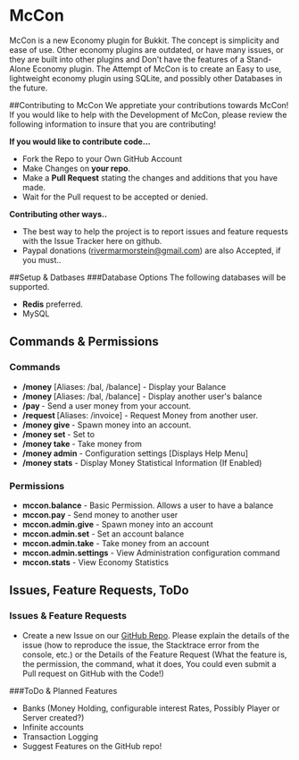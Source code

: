 McCon
=====
McCon is a new Economy plugin for Bukkit. The concept is simplicity and ease of use. Other economy plugins are outdated, or have many issues, or they are built into other plugins and Don't have the features of a Stand-Alone Economy plugin. The Attempt of McCon is to create an Easy to use, lightweight economy plugin using SQLite, and possibly other Databases in the future.

##Contributing to McCon
We appretiate your contributions towards McCon! If you would like to help with the Development of McCon, please review the following information to insure that you are contributing!

**If you would like to contribute code...**
* Fork the Repo to your Own GitHub Account
* Make Changes on **your repo**.
* Make a **Pull Request** stating the changes and additions that you have made.
* Wait for the Pull request to be accepted or denied.

**Contributing other ways..**
* The best way to help the project is to report issues and feature requests with the Issue Tracker here on github.
* Paypal donations (rivermarmorstein@gmail.com) are also Accepted, if you must..

##Setup & Datbases
###Database Options
The following databases will be supported.
* **Redis** preferred.
* MySQL

## Commands & Permissions
### Commands
* **/money** [Aliases: /bal, /balance] - Display your Balance
* **/money <account>** [Aliases: /bal, /balance] - Display another user's balance
* **/pay <account> <amount>** - Send a user money from your account.
* **/request <account> <amount>** [Aliases: /invoice] - Request Money from another user.
* **/money give <account> <amount>** - Spawn money into an account.
* **/money set <account> <balance>** - Set <account> to <balance>
* **/money take <account> <amount>** - Take money from <account>
* **/money admin** - Configuration settings [Displays Help Menu]
* **/money stats** - Display Money Statistical Information (If Enabled)

### Permissions
* **mccon.balance** - Basic Permission. Allows a user to have a balance
* **mccon.pay** - Send money to another user
* **mccon.admin.give** - Spawn money into an account
* **mccon.admin.set** - Set an account balance
* **mccon.admin.take** - Take money from an account
* **mccon.admin.settings** - View Administration configuration command
* **mccon.stats** - View Economy Statistics

## Issues, Feature Requests, ToDo

### Issues & Feature Requests
* Create a new Issue on our [GitHub Repo](https://github.com/Saes/McCon/issues). Please explain the details of the issue (how to reproduce the issue, the Stacktrace error from the console, etc.) or the Details of the Feature Request (What the feature is, the permission, the command, what it does, You could even submit a Pull request on GitHub with the Code!)

###ToDo & Planned Features
* Banks (Money Holding, configurable interest Rates, Possibly Player or Server created?)
* Infinite accounts
* Transaction Logging
* Suggest Features on the GitHub repo!
